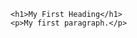 <!DOCTYPE html>
  <html>
  <body>

    <h1>My First Heading</h1>
    <p>My first paragraph.</p>

  </body>
</html>
